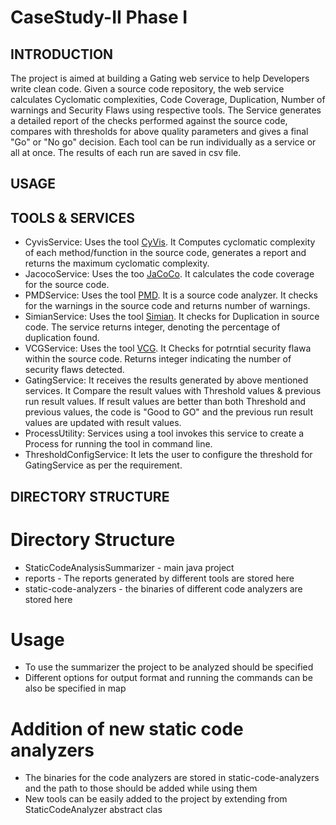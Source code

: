 # CaseStudy-II Phase I

## INTRODUCTION
The project is aimed at building a Gating web service to help Developers write clean code. Given a source code repository, the web service calculates Cyclomatic complexities, Code Coverage, Duplication, Number of warnings and Security Flaws using respective tools. The Service generates a detailed report of the checks performed against the source code, compares with thresholds for above quality parameters and gives a final "Go" or "No go" decision. Each tool can be run individually as a service or all at once. The results of each run are saved in csv file.


## USAGE



## TOOLS & SERVICES

* CyvisService: Uses the tool [CyVis](http://cyvis.sourceforge.net/cyvis_command_interface.html). It Computes cyclomatic complexity of each method/function in the source code, generates a report and returns the maximum cyclomatic complexity.
* JacocoService: Uses the too [JaCoCo](https://www.jacoco.org/jacoco/trunk/index.html). It calculates the code coverage for the source code.
* PMDService: Uses the tool [PMD](https://pmd.github.io/). It is a source code analyzer. It checks for the warnings in the source code and returns number of warnings.
* SimianService: Uses the tool [Simian](https://www.harukizaemon.com/simian/). It checks for Duplication in source code. The service returns integer, denoting the percentage of duplication found.
* VCGService: Uses the tool [VCG](https://sourceforge.net/projects/visualcodegrepp/). It Checks for potrntial security flawa within the source code. Returns integer indicating the number of security flaws detected.
* GatingService: It receives the results generated by above mentioned services. It Compare the result values with Threshold values & previous run result values. If result values are better than both Threshold and previous values, the code is "Good to GO" and the previous run result values are updated with result values.
* ProcessUtility: Services using a tool invokes this service to create a Process for running the tool in command line.
* ThresholdConfigService: It lets the user to configure the threshold for GatingService as per the requirement.

## DIRECTORY STRUCTURE






# Directory Structure
- StaticCodeAnalysisSummarizer - main java project
- reports - The reports generated by different tools are stored here
- static-code-analyzers - the binaries of different code analyzers are stored here

# Usage
- To use the summarizer the project to be analyzed should be specified 
- Different options for output format and running the commands can be also be specified in map 

# Addition of new static code analyzers
- The binaries for the code analyzers are stored in static-code-analyzers and the path to those should be added while using them
- New tools can be easily added to the project by extending from StaticCodeAnalyzer abstract clas
